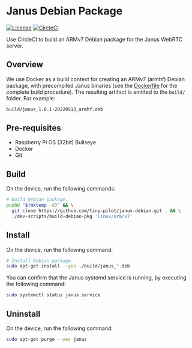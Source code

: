 # Janus Debian Package

[![License](http://img.shields.io/:license-mit-blue.svg?style=flat-square)](LICENSE)
[![CircleCI](https://circleci.com/gh/tiny-pilot/janus-debian/tree/master.svg?style=svg)](https://circleci.com/gh/tiny-pilot/janus-debian/tree/master)

Use CircleCI to build an ARMv7 Debian package for the Janus WebRTC server.

## Overview

We use Docker as a build context for creating an ARMv7 (armhf) Debian package, with precompiled Janus binaries (see the [Dockerfile](Dockerfile) for the complete build procedure). The resulting artifact is emitted to the `build/` folder. For example:

```bash
build/janus_1.0.1-20220513_armhf.deb
```

## Pre-requisites

* Raspberry Pi OS (32bit) Bullseye
* Docker
* Git

## Build

On the device, run the following commands:

```bash
# Build Debian package.
pushd "$(mktemp -d)" && \
  git clone https://github.com/tiny-pilot/janus-debian.git . && \
  ./dev-scripts/build-debian-pkg 'linux/arm/v7'
```

## Install

On the device, run the following command:

```bash
# Install Debian package.
sudo apt-get install --yes ./build/janus_*.deb
```

You can confirm that the Janus systemd service is running, by executing the following command:

```bash
sudo systemctl status janus.service
```

## Uninstall

On the device, run the following command:

```bash
sudo apt-get purge --yes janus
```
